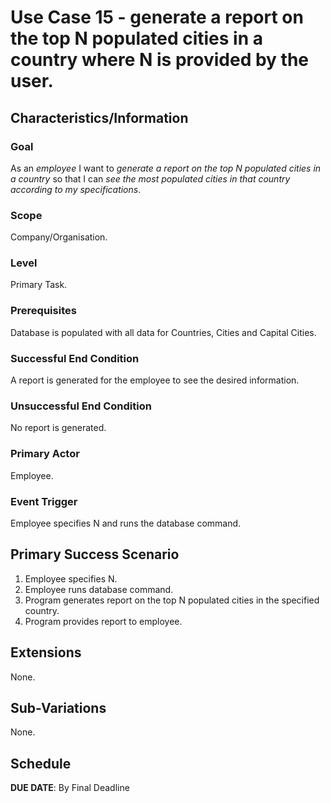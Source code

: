 # Use Case 15 - generate a report on the top N populated cities in a country where N is provided by the user.

## Characteristics/Information

### Goal

As an *employee* I want to *generate a report on the top N populated cities in a country* so that I can *see the most populated cities in that country according to my specifications*.

### Scope

Company/Organisation.

### Level

Primary Task.

### Prerequisites

Database is populated with all data for Countries, Cities and Capital Cities.

### Successful End Condition

A report is generated for the employee to see the desired information.

### Unsuccessful End Condition

No report is generated.

### Primary Actor

Employee.

### Event Trigger

Employee specifies N and runs the database command.

## Primary Success Scenario

1. Employee specifies N.
2. Employee runs database command.
3. Program generates report on the top N populated cities in the specified country.
4. Program provides report to employee.

## Extensions

None.

## Sub-Variations

None.

## Schedule 

**DUE DATE**: By Final Deadline